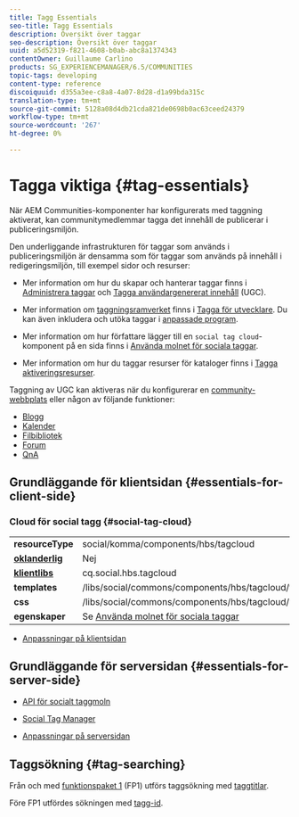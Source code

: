 ```yaml
---
title: Tagg Essentials
seo-title: Tagg Essentials
description: Översikt över taggar
seo-description: Översikt över taggar
uuid: a5d52319-f821-4608-b0ab-abc8a1374343
contentOwner: Guillaume Carlino
products: SG_EXPERIENCEMANAGER/6.5/COMMUNITIES
topic-tags: developing
content-type: reference
discoiquuid: d355a3ee-c8a8-4a07-8d28-d1a99bda315c
translation-type: tm+mt
source-git-commit: 5128a08d4db21cda821de0698b0ac63ceed24379
workflow-type: tm+mt
source-wordcount: '267'
ht-degree: 0%

---
```



# Tagga viktiga {#tag-essentials}

När AEM Communities-komponenter har konfigurerats med taggning aktiverat, kan communitymedlemmar tagga det innehåll de publicerar i publiceringsmiljön.

Den underliggande infrastrukturen för taggar som används i publiceringsmiljön är densamma som för taggar som används på innehåll i redigeringsmiljön, till exempel sidor och resurser:

* Mer information om hur du skapar och hanterar taggar finns i [Administrera taggar](../../help/sites-administering/tags.md) och [Tagga användargenererat innehåll](tag-ugc.md) (UGC).

* Mer information om [taggningsramverket](../../help/sites-developing/framework.md) finns i [Tagga för utvecklare](../../help/sites-developing/tags.md). Du kan även inkludera och utöka taggar i [anpassade program](../../help/sites-developing/building.md).

* Mer information om hur författare lägger till en `social tag cloud`-komponent på en sida finns i [Använda molnet för sociala taggar](tagcloud.md).

* Mer information om hur du taggar resurser för kataloger finns i [Tagga aktiveringsresurser](tag-resources.md).

Taggning av UGC kan aktiveras när du konfigurerar en [community-webbplats](sites-console.md#tagging) eller någon av följande funktioner:

* [Blogg](blog-feature.md)
* [Kalender](calendar.md)
* [Filbibliotek](file-library.md)
* [Forum](forum.md)
* [QnA](working-with-qna.md)

## Grundläggande för klientsidan {#essentials-for-client-side}

### Cloud för social tagg {#social-tag-cloud}

<table>
 <tbody>
  <tr>
   <td> <strong>resourceType</strong></td>
   <td>social/komma/components/hbs/tagcloud</td>
  </tr>
  <tr>
   <td> <a href="scf.md#add-or-include-a-communities-component"><strong>oklanderlig</strong></a></td>
   <td>Nej</td>
  </tr>
  <tr>
   <td> <a href="clientlibs.md"><strong>klientlibs</strong></a></td>
   <td>cq.social.hbs.tagcloud</td>
  </tr>
  <tr>
   <td> <strong>templates</strong></td>
   <td> /libs/social/commons/components/hbs/tagcloud/tagcloud.hbs<br /> </td>
  </tr>
  <tr>
   <td> <strong>css</strong></td>
   <td> /libs/social/commons/components/hbs/tagcloud/clientlibs/tagcloud.css</td>
  </tr>
  <tr>
   <td><strong>egenskaper</strong></td>
   <td>Se <a href="tagcloud.md">Använda molnet för sociala taggar</a></td>
  </tr>
 </tbody>
</table>

* [Anpassningar på klientsidan](client-customize.md)

## Grundläggande för serversidan {#essentials-for-server-side}

* [API för socialt taggmoln](https://helpx.adobe.com/experience-manager/6-5/sites/developing/using/reference-materials/javadoc/com/adobe/cq/social/commons/tagcloud/api/package-summary.html)

* [Social Tag Manager](https://helpx.adobe.com/experience-manager/6-5/sites/developing/using/reference-materials/javadoc/com/adobe/cq/social/commons/tagging/package-summary.html)

* [Anpassningar på serversidan](server-customize.md)

## Taggsökning {#tag-searching}

Från och med [funktionspaket 1](deploy-communities.md#latestfeaturepack) (FP1) utförs taggsökning med [taggtitlar](../../help/sites-developing/framework.md#tag-characteristics).

Före FP1 utfördes sökningen med [tagg-id](../../help/sites-developing/framework.md#tagid).

